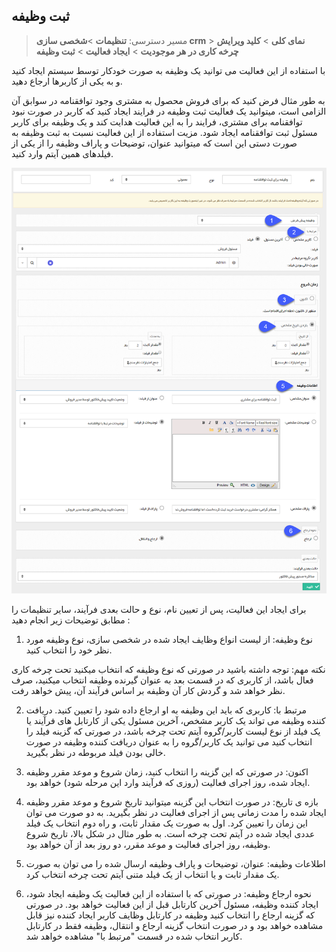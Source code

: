 ﻿## ثبت وظیفه 

> مسیر دسترسی:  **تنظیمات** >**شخصی سازی crm** > **نمای کلی** > **کلید ویرایش چرخه کاری در هر موجودیت** > **ایجاد فعالیت** > **ثبت وظیفه**

با استفاده از این فعالیت می توانید یک وظیفه به صورت خودکار توسط سیستم ایجاد کنید و به یکی از کاربرها ارجاع دهید.

به طور مثال فرض کنید که برای فروش محصول به مشتری وجود توافقنامه در سوابق آن الزامی است، میتوانید یک فعالیت ثبت وظیفه در فرایند ایجاد کنید که کاربر در صورت نبود توافقنامه برای مشتری، فرایند را به این فعالیت هدایت کند و یک وظیفه برای کاربر مسئول ثبت توافقنامه ایجاد شود. مزیت استفاده از این فعالیت نسبت به ثبت وظیفه به صورت دستی این است که میتوانید عنوان، توضیحات و پاراف وظیفه را از یکی از فیلدهای همین آیتم وارد کنید.

![](Settask.png)

برای ایجاد این فعالیت، پس از تعیین نام، نوع و حالت بعدی فرآیند، سایر تنظیمات را مطابق توضیحات زیر انجام دهید : 

1. نوع وظیفه: از لیست انواع وظایف ایجاد شده در شخصی سازی، نوع وظیفه مورد نظر خود را انتخاب کنید.

نکته مهم: توجه داشته باشید در صورتی که نوع وظیفه که انتخاب میکنید تحت چرخه کاری فعال باشد، از کاربری که در قسمت بعد به عنوان گیرنده وظیفه انتخاب میکنید، صرف نظر خواهد شد و گردش کار آن وظیفه بر اساس فرآیند آن، پیش خواهد رفت.

2. مرتبط با: کاربری که باید این وظیفه به او ارجاع داده شود را تعیین کنید. دریافت کننده وظیفه می تواند یک کاربر مشخص، آخرین مسئول یکی از کارتابل های فرآیند یا یک فیلد از نوع لیست کاربر/گروه آیتم تحت چرخه باشد، در صورتی که گزینه فیلد را انتخاب کنید می توانید یک کاربر/گروه را به عنوان دریافت کننده وظیفه در صورت خالی بودن فیلد مربوطه در نظر بگیرید.

3. اکنون: در صورتی که این گزینه را انتخاب کنید، زمان شروع و موعد مقرر وظیفه ایجاد شده، روز اجرای فعالیت (روزی که فرآیند وارد این مرحله شود) خواهد بود.

4. بازه ی تاریخ: در صورت انتخاب این گزینه میتوانید تاریخ شروع و موعد مقرر وظیفه ایجاد شده را مدت زمانی پس از اجرای فعالیت در نظر بگیرید. به دو صورت می توان این زمان را تعیین کرد. اول به صورت یک مقدار ثابت، و راه دوم انتخاب یک فیلد عددی ایجاد شده در آیتم تحت چرخه است. به طور مثال در شکل بالا، تاریخ شروع وظیفه، روز اجرای فعالیت و موعد مقرر، دو روز بعد از آن خواهد بود.

5. اطلاعات وظیفه: عنوان، توضیحات و پاراف وظیفه ارسال شده را می توان به صورت یک مقدار ثابت و یا انتخاب از یک فیلد متنی آیتم تحت چرخه انتخاب کرد.

6. نحوه ارجاع وظیفه: در صورتی که با استفاده از این فعالیت یک وظیفه ایجاد شود، ایجاد کننده وظیفه، مسئول آخرین کارتابل قبل از این فعالیت خواهد بود. در صورتی که گزینه ارجاع را انتخاب کنید وظیفه در کارتابل وظایف کاربر ایجاد کننده نیز قابل مشاهده خواهد بود و در صورت انتخاب گزینه ارجاع و انتقال، وظیفه فقط در کارتابل کاربر انتخاب شده در قسمت "مرتبط با" مشاهده خواهد شد.

